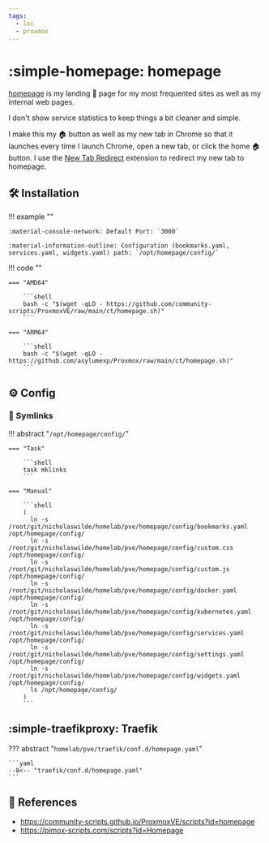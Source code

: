 ```yaml
---
tags:
  - lxc
  - proxmox
---
```

# :simple-homepage: homepage

[homepage][1] is my landing 🛬 page for my most frequented sites as well as my internal web pages.

I don't show service statistics to keep things a bit cleaner and simple.

I make this my 🏠 button as well as my new tab in Chrome so that it launches every time I launch Chrome, open a new tab, or click the home 🏠 button. I use the [New Tab Redirect][2] extension to redirect my new tab to homepage.

## :hammer_and_wrench: Installation

!!! example ""

    :material-console-network: Default Port: `3000`
    
    :material-information-outline: Configuration (bookmarks.yaml, services.yaml, widgets.yaml) path: `/opt/homepage/config/`

!!! code ""

    === "AMD64"

        ```shell
        bash -c "$(wget -qLO - https://github.com/community-scripts/ProxmoxVE/raw/main/ct/homepage.sh)"
        ```

    === "ARM64"

        ```shell
        bash -c "$(wget -qLO - https://github.com/asylumexp/Proxmox/raw/main/ct/homepage.sh)"
        ```

## :gear: Config

### :link: Symlinks

!!! abstract "`/opt/homepage/config/`"

    === "Task"

        ```shell
        task mklinks
        ```
        
    === "Manual"

        ```shell
        (
          ln -s /root/git/nicholaswilde/homelab/pve/homepage/config/bookmarks.yaml /opt/homepage/config/
          ln -s /root/git/nicholaswilde/homelab/pve/homepage/config/custom.css /opt/homepage/config/
          ln -s /root/git/nicholaswilde/homelab/pve/homepage/config/custom.js /opt/homepage/config/
          ln -s /root/git/nicholaswilde/homelab/pve/homepage/config/docker.yaml /opt/homepage/config/
          ln -s /root/git/nicholaswilde/homelab/pve/homepage/config/kubernetes.yaml /opt/homepage/config/
          ln -s /root/git/nicholaswilde/homelab/pve/homepage/config/services.yaml /opt/homepage/config/
          ln -s /root/git/nicholaswilde/homelab/pve/homepage/config/settings.yaml /opt/homepage/config/
          ln -s /root/git/nicholaswilde/homelab/pve/homepage/config/widgets.yaml /opt/homepage/config/
          ls /opt/homepage/config/
        )
        ```

## :simple-traefikproxy: Traefik

??? abstract "`homelab/pve/traefik/conf.d/homepage.yaml`"

    ```yaml
    --8<-- "traefik/conf.d/homepage.yaml"
    ```

## :link: References

- <https://community-scripts.github.io/ProxmoxVE/scripts?id=homepage>
- <https://pimox-scripts.com/scripts?id=Homepage>

[1]: <https://gethomepage.dev/>
[2]: <https://chromewebstore.google.com/detail/new-tab-redirect/icpgjfneehieebagbmdbhnlpiopdcmna>
